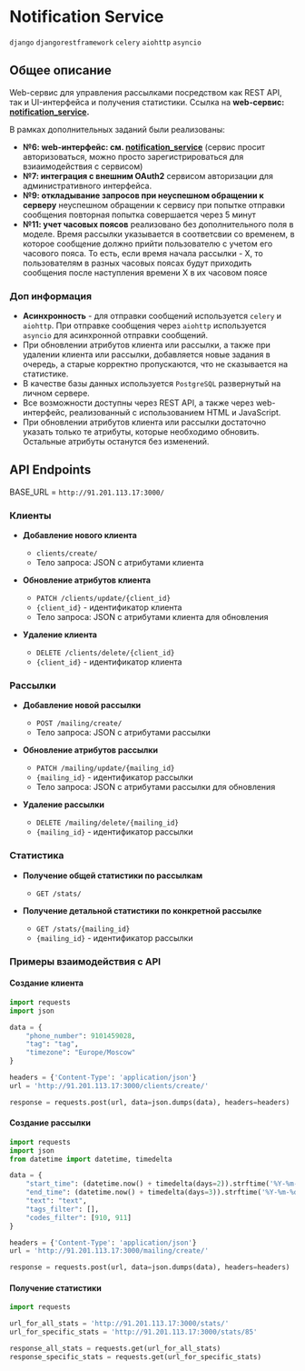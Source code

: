 # Notification Service

`django` `djangorestframework` `celery` `aiohttp` `asyncio`

## Общее описание

Web-сервис для управления рассылками посредством как REST API, так и UI-интерфейса и получения статистики.
Ccылка на **web-сервис: [notification_service](http://91.201.113.17:3000/).**

В рамках дополнительных заданий были реализованы:
- **№6: web-интерфейс: см. [notification_service](http://91.201.113.17:3000/)** (сервис просит авторизоваться, можно просто зарегистрироваться для взиаимодействия с сервисом)
- **№7: интеграция с внешним OAuth2** сервисом авторизации для административного интерфейса.
- **№9: откладывание запросов при неуспешном обращении к серверу** неуспешном обращении к сервису при попытке отправки сообщения повторная попытка совершается через 5 минут
- **№11: учет часовых поясов** реализовано без дополнительного поля в моделе. Время рассылки указывается в соответсвии со временем, в которое сообщение должно прийти пользователю с учетом его часового пояса. То есть, если время начала рассылки - X, то пользователям в разных часовых поясах будут приходить сообщения после наступления времени X в их часовом поясе

### Доп информация

- **Асинхронность** - для отправки сообщений используется `celery` и `aiohttp`. При отправке сообщения через `aiohttp` используется `asyncio` для асинхронной отправки сообщений.
- При обновлении атрибутов клиента или рассылки, а также при удалении клиента или рассылки, добавляется новые задания в очередь, а старые корректно пропускаются, что не сказывается на статистике.
- В качестве базы данных используется `PostgreSQL` развернутый на личном сервере.
- Все возможности доступны через REST API, а также через web-интерфейс, реализованный с использованием HTML и JavaScript.
- При обновлении атрибутов клиента или рассылки достаточно указать только те атрибуты, которые необходимо обновить. Остальные атрибуты останутся без изменений.



## API Endpoints

BASE_URL = `http://91.201.113.17:3000/`
### Клиенты

- **Добавление нового клиента**
  - `clients/create/`
  - Тело запроса: JSON с атрибутами клиента

- **Обновление атрибутов клиента**
  - `PATCH /clients/update/{client_id}`
  - `{client_id}` - идентификатор клиента
  - Тело запроса: JSON с атрибутами клиента для обновления

- **Удаление клиента**
  - `DELETE /clients/delete/{client_id}`
  - `{client_id}` - идентификатор клиента

### Рассылки

- **Добавление новой рассылки**
  - `POST /mailing/create/`
  - Тело запроса: JSON с атрибутами рассылки

- **Обновление атрибутов рассылки**
  - `PATCH /mailing/update/{mailing_id}`
  - `{mailing_id}` - идентификатор рассылки
  - Тело запроса: JSON с атрибутами рассылки для обновления

- **Удаление рассылки**
  - `DELETE /mailing/delete/{mailing_id}`
  - `{mailing_id}` - идентификатор рассылки

### Статистика

- **Получение общей статистики по рассылкам**
  - `GET /stats/`

- **Получение детальной статистики по конкретной рассылке**
  - `GET /stats/{mailing_id}`
  - `{mailing_id}` - идентификатор рассылки

### Примеры взаимодействия с API

#### Создание клиента

```python
import requests
import json

data = {
    "phone_number": 9101459028,
    "tag": "tag",
    "timezone": "Europe/Moscow"
}

headers = {'Content-Type': 'application/json'}
url = 'http://91.201.113.17:3000/clients/create/'

response = requests.post(url, data=json.dumps(data), headers=headers)
```

#### Создание рассылки

```python
import requests
import json
from datetime import datetime, timedelta

data = {
    "start_time": (datetime.now() + timedelta(days=2)).strftime('%Y-%m-%dT%H:%M:%SZ'),
    "end_time": (datetime.now() + timedelta(days=3)).strftime('%Y-%m-%dT%H:%M:%SZ'),
    "text": "text",
    "tags_filter": [],
    "codes_filter": [910, 911]
}

headers = {'Content-Type': 'application/json'}
url = 'http://91.201.113.17:3000/mailing/create/'

response = requests.post(url, data=json.dumps(data), headers=headers)
```

#### Получение статистики

```python
import requests

url_for_all_stats = 'http://91.201.113.17:3000/stats/'
url_for_specific_stats = 'http://91.201.113.17:3000/stats/85'

response_all_stats = requests.get(url_for_all_stats)
response_specific_stats = requests.get(url_for_specific_stats)
```



